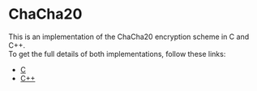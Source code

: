 # ChaCha20

This is an implementation of the ChaCha20 encryption scheme in C and C++.\
To get the full details of both implementations, follow these links:
- [C](C/)
- [C++](C++/)